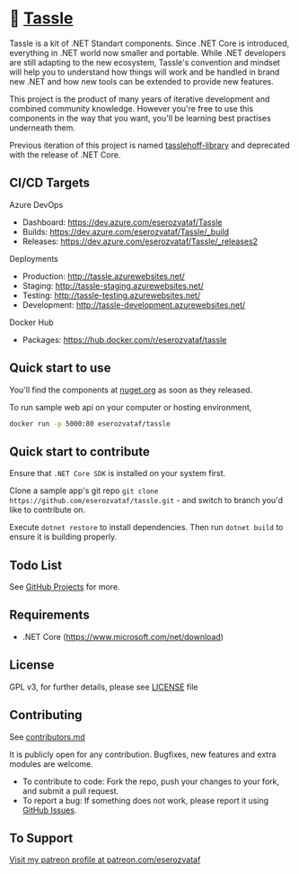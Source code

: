 # 🧩 [Tassle](https://github.com/eserozvataf/tassle)

Tassle is a kit of .NET Standart components. Since .NET Core is introduced, everything in
.NET world now smaller and portable. While .NET developers are still adapting to the new
ecosystem, Tassle's convention and mindset will help you to understand how things will work
and be handled in brand new .NET and how new tools can be extended to provide new features.

This project is the product of many years of iterative development and combined community
knowledge. However you're free to use this components in the way that you want, you'll be
learning best practises underneath them.

Previous iteration of this project is named [tasslehoff-library](https://github.com/eserozvataf/tasslehoff-library) and deprecated with the release of .NET
Core.


## CI/CD Targets

Azure DevOps
- Dashboard: https://dev.azure.com/eserozvataf/Tassle
- Builds: https://dev.azure.com/eserozvataf/Tassle/_build
- Releases: https://dev.azure.com/eserozvataf/Tassle/_releases2

Deployments
- Production: http://tassle.azurewebsites.net/
- Staging: http://tassle-staging.azurewebsites.net/
- Testing: http://tassle-testing.azurewebsites.net/
- Development: http://tassle-development.azurewebsites.net/

Docker Hub
- Packages: https://hub.docker.com/r/eserozvataf/tassle


## Quick start to use

You'll find the components at [nuget.org](https://www.nuget.org/) as soon as they released.

To run sample web api on your computer or hosting environment,

```sh
docker run -p 5000:80 eserozvataf/tassle
```


## Quick start to contribute

Ensure that `.NET Core SDK` is installed on your system first.

Clone a sample app's git repo `git clone
   https://github.com/eserozvataf/tassle.git` - and switch to branch
   you'd like to contribute on.

Execute `dotnet restore` to install dependencies. Then run `dotnet build`
to ensure it is building properly.


## Todo List

See [GitHub Projects](https://github.com/eserozvataf/tassle/projects) for more.


## Requirements

* .NET Core (https://www.microsoft.com/net/download)


## License

GPL v3, for further details, please see [LICENSE](LICENSE) file


## Contributing

See [contributors.md](contributors.md)

It is publicly open for any contribution. Bugfixes, new features and extra modules are welcome.

* To contribute to code: Fork the repo, push your changes to your fork, and submit a pull request.
* To report a bug: If something does not work, please report it using [GitHub Issues](https://github.com/eserozvataf/tassle/issues).


## To Support

[Visit my patreon profile at patreon.com/eserozvataf](https://www.patreon.com/eserozvataf)
